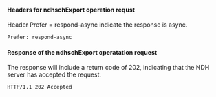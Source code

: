 #### Headers for ndhschExport operation requst
Header Prefer = respond-async indicate the response is async.
```
Prefer: respond-async
```

#### Response of the ndhschExport operatation request 
The response will include a return code of 202, indicating that the NDH server has accepted the request.
```
HTTP/1.1 202 Accepted
```
